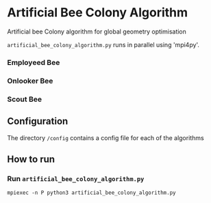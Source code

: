 # Artificial Bee Colony Algorithm

Artificial bee Colony algorithm for global geometry optimisation

`artificial_bee_colony_algorithm.py` runs in parallel using 'mpi4py'.

### Employeed Bee
### Onlooker Bee
### Scout Bee

## Configuration
The directory `/config` contains a config file for each of
the algorithms


## How to run
### Run `artificial_bee_colony_algorithm.py`
```
mpiexec -n P python3 artificial_bee_colony_algorithm.py 
```

